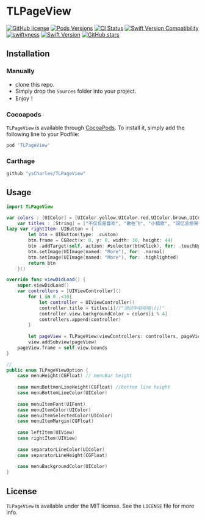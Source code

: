 # TLPageView

[![GitHub license](https://img.shields.io/badge/license-MIT-blue.svg)](https://raw.githubusercontent.com/ysCharles/TLPageView/master/LICENSE)
[![Pods Versions](https://img.shields.io/cocoapods/v/TLPageView.svg?style=flat)](http://cocoapods.org/pods/TLPageView)
[![CI Status](http://img.shields.io/travis/ysCharles/TLPageView.svg?style=flat)](https://travis-ci.org/ysCharles/TLPageView)
[![Swift Version Compatibility](https://img.shields.io/badge/swift4-compatible-4BC51D.svg?style=flat-square)](https://developer.apple.com/swift)
[![swiftyness](https://img.shields.io/badge/pure-swift-ff3f26.svg?style=flat)](https://swift.org/)
[![Swift Version](https://img.shields.io/badge/Swift-4.0-orange.svg?style=flat)](https://swift.org)
[![GitHub stars](https://img.shields.io/github/stars/ysCharles/TLPageView.svg)](https://github.com/ysCharles/TLPageView/stargazers)

## Installation

### Manually

* clone this repo.
* Simply drop the `Sources` folder into your project.
* Enjoy！ 

### Cocoapods

`TLPageView` is available through [CocoaPods](http://cocoapods.org). To install it, simply add the following line to your Podfile:

```ruby
pod 'TLPageView'
```

### Carthage

```ruby
github "ysCharles/TLPageView"
```

## Usage

```swift
import TLPageView

var colors : [UIColor] = [UIColor.yellow,UIColor.red,UIColor.brown,UIColor.blue]
    var titles : [String] = ["不仅仅是喜欢", "歌在飞", "小情歌", "回忆总想哭", "遥远的歌", "双节棍", "叶子", "天空中最亮的星", "稻香", "花桥流水"]
lazy var rightItem: UIButton = {
        let btn = UIButton(type: .custom)
        btn.frame = CGRect(x: 0, y: 0, width: 30, height: 44)
        btn .addTarget(self, action: #selector(btnClick), for: .touchUpInside)
        btn.setImage(UIImage(named: "More"), for: .normal)
        btn.setImage(UIImage(named: "More"), for: .highlighted)
        return btn
    }()

override func viewDidLoad() {
    super.viewDidLoad()
    var controllers = [UIViewController]()
        for i in 0..<10{
            let controller = UIViewController()
            controller.title = titles[i]//"测试中哈哈哈\(i)"
            controller.view.backgroundColor = colors[i % 4]
            controllers.append(controller)
        }
        
        let pageView = TLPageView(viewControllers: controllers, pageViewOptions:[.menuHeight(50),.menuItemMargin(15), .rightItem(rightItem)])
        view.addSubview(pageView)
    pageView.frame = self.view.bounds
}

//
public enum TLPageViewOption {
    case menuHeight(CGFloat) // menuBar height
    
    case menuBottmonLineHeight(CGFloat) //bottom line height
    case menuBottomLineColor(UIColor)
    
    case menuItemFont(UIFont)
    case menuItemColor(UIColor)
    case menuItemSelectedColor(UIColor)
    case menuItemMargin(CGFloat)
    
    case leftItem(UIView)
    case rightItem(UIView)
    
    case separatorLineColor(UIColor)
    case separatorLineHeight(CGFloat)
    
    case menuBackgroundColor(UIColor)
}
```

## License

`TLPageView` is available under the MIT license. See the `LICENSE` file for more info.
